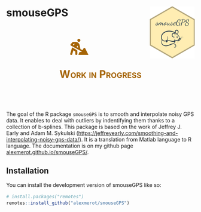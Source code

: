 
<!-- README.md is generated from README.Rmd. Please edit that file -->
<!-- badges: start -->

# smouseGPS <img src="man/figures/logo.png" align="right" height="139"/>

<!-- badges: end -->

<div class="alert alert-warning"
style="font-variant: small-caps; font-weight: bold; font-size: 2em; color: #a56404; border-radius: 33px; text-align: center;content-align: center; margin: 10% 1%; padding:2px;"
role="alert">

<svg xmlns="http://www.w3.org/2000/svg" width="10%" heigth="10%" viewBox="0 0 576 512">
<!--! Font Awesome Pro 6.1.2 by @fontawesome - https://fontawesome.com License - https://fontawesome.com/license (Commercial License) Copyright 2022 Fonticons, Inc. -->
<path fill="#a56404" d="M272 95.93c26.5 0 47.99-21.47 47.99-47.97S298.5 0 272 0C245.5 0 224 21.47 224 47.97S245.5 95.93 272 95.93zM209.7 357.3c-25.75-17.25-52.25-33.24-79.5-48.11L58.62 270.2L1.246 471.1c-4.875 16.1 4.1 34.74 22 39.62s34.63-4.998 39.5-21.99l36.63-128.1l60.63 40.37v78.86c0 17.62 14.38 31.99 32 31.99s32-14.37 32-31.99l.0022-95.93C224 373.2 218.6 363.2 209.7 357.3zM311.1 416c-13.88 0-25.95 8.863-30.33 21.86l-24.75 74.07h319.9l-101.9-206.3c-11.38-22.49-43.1-23.63-56.1-2.01l-31.89 54.21l-65.26-35.64l-24-121.2C288.1 161.3 263.2 127.7 227.1 109.7c-1-.4999-2.125-.625-3.125-1.125c-2.25-1.125-4.752-1.1-7.252-2.625C201.5 99.85 185.2 95.98 168.7 95.98H95.1c-9.25 0-18.05 4.061-24.18 10.93l-55.95 63.92c-.75 .9998-1.5 2.124-2.25 3.249c-8.875 13.1-3 32.87 11.63 40.74l336.6 184.3l-9.837 16.87H311.1zM105.9 204.1l-23.5-12.87l28.13-32.12h34.38L105.9 204.1zM199.5 256.1l34.9-41.28l13.5 67.61L199.5 256.1z"/>
</svg>

Work in Progress

</div>

The goal of the R package `smouseGPS` is to smooth and interpolate noisy
GPS data. It enables to deal with outliers by indentifying them thanks
to a collection of b-splines. This package is based on the work of
Jeffrey J. Early and Adam M. Sykulski
(<https://jeffreyearly.com/smoothing-and-interpolating-noisy-gps-data/>).
It is a translation from Matlab language to R language. The
documentation is on my github page
[alexmerot.github.io/smouseGPS/](https://alexmerot.github.io/smouseGPS/).

## Installation

You can install the development version of smouseGPS like so:

``` r
# install.packages("remotes")
remotes::install_github("alexmerot/smouseGPS")
```
